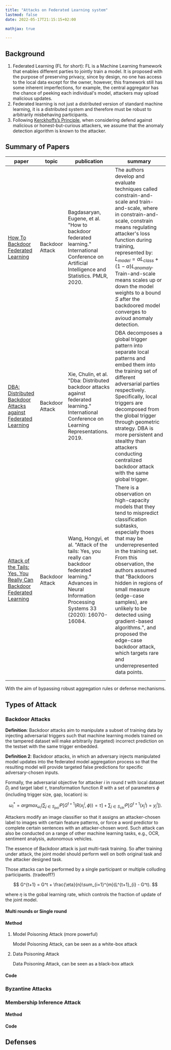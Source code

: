 ```yaml
---
title: "Attacks on Federated Learning system"
lastmod: false
date: 2022-05-17T21:15:15+02:00

mathjax: true

---
```


## Background
1. Federated Learning (FL for short): FL is a Machine Learning framework that enables different parties to jointly train a model. It is proposed with the purpose of preserving privacy, since by design, no one has access to the local data except for the owner, however, this framework still has some inherent imperfections, for example, the central aggregator has the chance of peeking each individual's model, attackers may upload malicious updates.
2. Federated learning is not just a distributed version of standard machine learning, it is a distributed system and therefore must be robust to arbitrarily misbehaving participants.
3. Following [Kerckhoffs’s Principle](https://en.wikipedia.org/wiki/Kerckhoffs%27s_principle), when considering defend against malicious or honest-but-curious attackers, we assume that the anomaly detection algorithm is known to the attacker.

## Summary of Papers

|paper|topic|publication|summary|
|---  |---  |--- |--- |
|[How To Backdoor Federated Learning](https://proceedings.mlr.press/v108/bagdasaryan20a.html)   |Backdoor Attack   |Bagdasaryan, Eugene, et al. "How to backdoor federated learning." International Conference on Artificial Intelligence and Statistics. PMLR, 2020.   |The authors develop and evaluate techniques called constrain-and-scale and train-and-scale, where in constrain-and-scale, constrain means regulating attacker's loss function during training, represented by: $L_{model} = \alpha L_{class} + (1 - \alpha)L_{anomaly}$. Train-and-scale means scales up or down the model weights to a bound $S$ after the backdoored model converges to avioud anomaly detection. |
|[DBA: Distributed Backdoor Attacks against Federated Learning](https://openreview.net/forum?id=rkgyS0VFvr)   |Backdoor Attack   |Xie, Chulin, et al. "Dba: Distributed backdoor attacks against federated learning." International Conference on Learning Representations. 2019.   |DBA decomposes a global trigger pattern into separate local patterns and embed them into the training set of different adversarial parties respectively. Specifically, local triggers are decomposed from the global trigger through geometric strategy. DBA is more persistent and stealthy than attackers conducting centralized backdoor attack with the same global trigger. |
|[Attack of the Tails: Yes, You Really Can Backdoor Federated Learning](https://proceedings.neurips.cc/paper/2020/hash/b8ffa41d4e492f0fad2f13e29e1762eb-Abstract.html) |Backdoor Attack   |Wang, Hongyi, et al. "Attack of the tails: Yes, you really can backdoor federated learning." Advances in Neural Information Processing Systems 33 (2020): 16070-16084.   |There is a observation on high-capacity models that they tend to mispredict classification subtasks, especially thoes that may be underrepresented in the training set. From this observation, the authors assumed that "Backdoors hidden in regions of small measure (edge-case samples), are unlikely to be detected using gradient-based algorithms.", and proposed the edge-case backdoor attack, which targets rare and underrepresented data points. |
|   |   |   |   |
|   |   |   |   |

With the aim of bypassing robust aggregation rules or defense mechanisms.

## Types of Attack

### Backdoor Attacks
**Definition**: Backdoor attacks aim to manipulate a subset of training data by injecting adversarial triggers such that machine learning models trained on the tampered dataset will make arbitrarily (targeted) incorrect prediction on the testset with the same trigger embedded.

**Definition 2**: Backdoor attacks, in which an adversary injects manipulated model updates into the federated model aggregation process so that the resulting model will provide targeted false predictions for specific adversary-chosen inputs.

Formally, the adversarial objective for attacker $i$ in round $t$ with local dataset $D_i$ and target label $\tau$, transformation function $R$ with a set of parameters $\phi$ (including trigger size, gap, location) is:

$$
\omega_i^* = argmax_{\omega_i}(\sum_{j \in S_{poi}^i} P[G^{t+1}(R(x_j^i, \phi)) = \tau] + \sum_{j \in S_{cln}^i}P[G^{t+1}(x_j^i) = y_j^i]).
$$

Attackers modify an image classifier so that it assigns an attacker-chosen label to images with certain feature patterns, or force a word predictor to complete certain sentences with an attacker-chosen word. Such attack can also be conducted on a range of other machine learning tasks, e.g., OCR, sentiment analysis, autonomous vehicles.

The essence of Backdoor attack is just multi-task training. So after training under attack, the joint model should perform well on both original task and the attacker designed task.

Those attacks can be performed by a single participant or multiple colluding participants. (tradeoff?)

$$
G^{t+1} = G^t + \frac{\eta}{n}\sum_{i=1}^{m}(L^{t+1}_{i} - G^t).
$$

where $\eta$ is the gobal learning rate, which controls the fraction of update of the joint model.

#### Multi rounds or Single round

#### Method
1. Model Poisoning Attack (more powerful)

    Model Poisoning Attack, can be seen as a white-box attack
2. Data Poisoning Attack

    Data Poisoning Attack, can be seen as a black-box attack

#### Code

### Byzantine Attacks

### Membership Inference Attack

#### Method

#### Code


## Defenses
